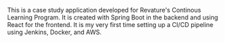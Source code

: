 This is a case study application developed for Revature's Continous Learning Program. It is created with Spring Boot in the backend and using React for the frontend. It is my very first time setting up a CI/CD pipeline using Jenkins, Docker, and AWS.
